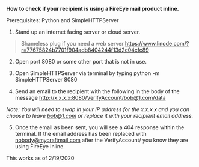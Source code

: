 **How to check if your recipient is using a FireEye mail product inline.**

Prerequisites: Python and SimpleHTTPServer 

1. Stand up an internet facing server or cloud server.
 
 >Shameless plug if you need a web server https://www.linode.com/?r=77675824b7701f904adb8404244f13d2c04cfc89

2. Open port 8080 or some other port that is not in use.

3. Open SimpleHTTPServer via terminal by typing python -m SimpleHTTPServer 8080

4. Send an email to the recipient with the following in the body of the message http://x.x.x.x:8080/VerifyAccount/bob@1.com/data

  *Note: You will need to swap in your IP address for the x.x.x.x and you can choose to leave bob@1.com or replace it with your recipient email address.*

5. Once the email as been sent, you will see a 404 response within the terminal. If the email address has been replaced with nobody@mycraftmail.com after the VerifyAccount/ you know they are using FireEye inline.

This works as of 2/19/2020 
